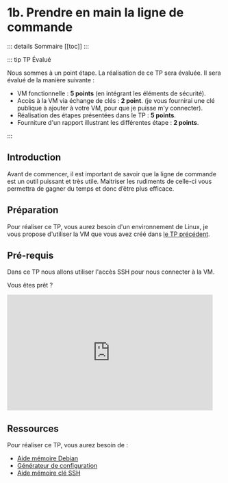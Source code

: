 # 1b. Prendre en main la ligne de commande

::: details Sommaire
[[toc]]
:::

::: tip TP Évalué

Nous sommes à un point étape. La réalisation de ce TP sera évaluée. Il sera évalué de la manière suivante :

- VM fonctionnelle : **5 points** (en intégrant les éléments de sécurité).
- Accès à la VM via échange de clés : **2 point**. (je vous fournirai une clé publique à ajouter à votre VM, pour que je puisse m'y connecter).
- Réalisation des étapes présentées dans le TP : **5 points**.
- Fourniture d'un rapport illustrant les différentes étape : **2 points**.

:::

## Introduction

Avant de commencer, il est important de savoir que la ligne de commande est un outil puissant et très utile. Maitriser les rudiments de celle-ci vous permettra de gagner du temps et donc d’être plus efficace.

## Préparation

Pour réaliser ce TP, vous aurez besoin d'un environnement de Linux, je vous propose d'utiliser la VM que vous avez créé dans [le TP précédent](./tp1b.md).

## Pré-requis

Dans ce TP nous allons utiliser l'accès SSH pour nous connecter à la VM.

Vous êtes prêt ?

<iframe src="https://giphy.com/embed/2uIlaHVsql55CLP3as" width="480" height="270" frameBorder="0" class="giphy-embed" allowFullScreen></iframe>

## Ressources

Pour réaliser ce TP, vous aurez besoin de :

- [Aide mémoire Debian](/cheatsheets/serveur/linux-debian-based.md)
- [Générateur de configuration](/cheatsheets/serveur/debian-reseau.md)
- [Aide mémoire clé SSH](/cheatsheets/ssh-key/)
